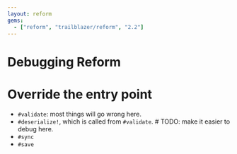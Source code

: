 ```yaml
---
layout: reform
gems:
  - ["reform", "trailblazer/reform", "2.2"]
---
```


# Debugging Reform

# Override the entry point

* `#validate`: most things will go wrong here.
* `#deserialize!`, which is called from `#validate`. # TODO: make it easier to debug here.
* `#sync`
* `#save`
